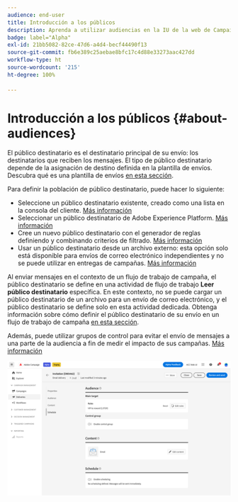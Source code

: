 ```yaml
---
audience: end-user
title: Introducción a los públicos
description: Aprenda a utilizar audiencias en la IU de la web de Campaign
badge: label="Alpha"
exl-id: 21bb5082-82ce-47d6-a4d4-becf44490f13
source-git-commit: fb6e389c25aebae8bfc17c4d88e33273aac427dd
workflow-type: ht
source-wordcount: '215'
ht-degree: 100%

---
```



# Introducción a los públicos {#about-audiences}

<!--
Audience only created for the delivery, not available later-->


<!--
Three ways:
* existing audience

Campaign or AEP Audiences

* create new on the fly

query like AEP segment builder (same component with campaign data)

* import from file

show use case with a new audience creation (or import from file?)

control groups like acc: exract, random, based on attribute
-->


El público destinatario es el destinatario principal de su envío: los destinatarios que reciben los mensajes. El tipo de público destinatario depende de la asignación de destino definida en la plantilla de envíos. Descubra qué es una plantilla de envíos [en esta sección](../msg/delivery-template.md).

Para definir la población de público destinatario, puede hacer lo siguiente:

* Seleccione un público destinatario existente, creado como una lista en la consola del cliente. [Más información](add-audience.md)
* Seleccionar un público destinatario de Adobe Experience Platform. [Más información](aep-audience.md)
* Cree un nuevo público destinatario con el generador de reglas definiendo y combinando criterios de filtrado. [Más información](segment-builder.md)
* Usar un público destinatario desde un archivo externo: esta opción solo está disponible para envíos de correo electrónico independientes y no se puede utilizar en entregas de campañas. [Más información](file-audience.md)

Al enviar mensajes en el contexto de un flujo de trabajo de campaña, el público destinatario se define en una actividad de flujo de trabajo **Leer público destinatario** específica. En este contexto, no se puede cargar un público destinatario de un archivo para un envío de correo electrónico, y el público destinatario se define solo en esta actividad dedicada. Obtenga información sobre cómo definir el público destinatario de su envío en un flujo de trabajo de campaña [en esta sección](../workflows/orchestrate-activities.md).

Además, puede utilizar grupos de control para evitar el envío de mensajes a una parte de la audiencia a fin de medir el impacto de sus campañas. [Más información](control-group.md)

![](assets/about-audience.png)

